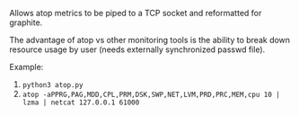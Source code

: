 Allows atop metrics to be piped to a TCP socket and reformatted for graphite.

The advantage of atop vs other monitoring tools is the ability to break down resource usage by user (needs externally synchronized passwd file).

Example:

1. `python3 atop.py`
2. `atop -aPPRG,PAG,MDD,CPL,PRM,DSK,SWP,NET,LVM,PRD,PRC,MEM,cpu 10 | lzma | netcat 127.0.0.1 61000`

